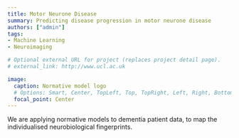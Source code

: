 ```yaml
---
title: Motor Neurone Disease
summary: Predicting disease progression in motor neurone disease 
authors: ["admin"]
tags:
- Machine Learning
- Neuroimaging

# Optional external URL for project (replaces project detail page).
# external_link: http://www.ucl.ac.uk

image:
  caption: Normative model logo
  # Options: Smart, Center, TopLeft, Top, TopRight, Left, Right, BottomLeft, Bottom, BottomRight
  focal_point: Center
---
```


We are applying normative models to dementia patient data, to map the individualised neurobiological fingerprints. 
